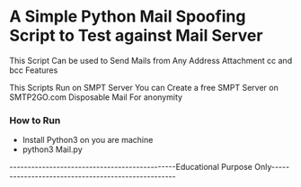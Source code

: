 # A Simple Python Mail Spoofing Script to Test against Mail Server 
This Script Can be used to Send Mails from Any Address
Attachment cc and bcc Features


This Scripts Run on SMPT Server 
You can Create a free SMPT Server on SMTP2GO.com 
Disposable Mail For anonymity


### How to Run

- Install Python3 on you are machine
- python3 Mail.py

----------------------------------------------Educational Purpose Only---------------------------------------------------
